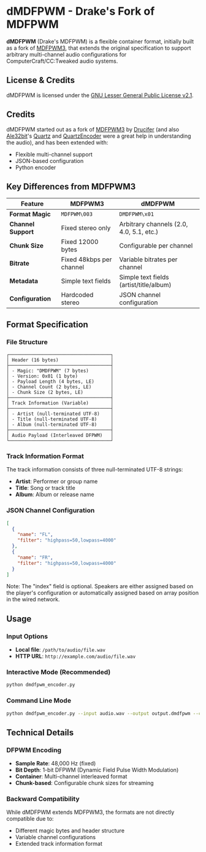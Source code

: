 # dMDFPWM - Drake's Fork of MDFPWM

**dMDFPWM** (Drake's MDFPWM) is a flexible container format, initially built as a fork of [MDFPWM3](https://github.com/drucifer-sc/MDFPWM3), that extends the original specification to support arbitrary multi-channel audio configurations for ComputerCraft/CC:Tweaked audio systems.

## License & Credits

dMDFPWM is licensed under the [GNU Lesser General Public License v2.1](https://www.gnu.org/licenses/old-licenses/lgpl-2.1.en.html).

## Credits

dMDFPWM started out as a fork of [MDFPWM3](https://github.com/drucifer-sc/MDFPWM3) by [Drucifer](https://github.com/drucifer-sc) (and also [Ale32bit](https://github.com/Ale32bit)'s [Quartz](https://github.com/Ale32bit/Quartz) and [QuartzEncoder](https://github.com/Ale32bit/QuartzEncoder/) were a great help in understanding the audio), and has been extended with:
- Flexible multi-channel support
- JSON-based configuration
- Python encoder

## Key Differences from MDFPWM3

| Feature | MDFPWM3 | dMDFPWM |
|---------|---------|---------|
| **Format Magic** | `MDFPWM\003` | `DMDFPWM\x01` |
| **Channel Support** | Fixed stereo only | Arbitrary channels (2.0, 4.0, 5.1, etc.) |
| **Chunk Size** | Fixed 12000 bytes | Configurable per channel |
| **Bitrate** | Fixed 48kbps per channel | Variable bitrates per channel |
| **Metadata** | Simple text fields | Simple text fields (artist/title/album) |
| **Configuration** | Hardcoded stereo | JSON channel configuration |

## Format Specification

### File Structure

```
┌─────────────────────────────────────┐
│ Header (16 bytes)                   │
├─────────────────────────────────────┤
│ - Magic: "DMDFPWM" (7 bytes)        │
│ - Version: 0x01 (1 byte)            │
│ - Payload Length (4 bytes, LE)      │
│ - Channel Count (2 bytes, LE)       │
│ - Chunk Size (2 bytes, LE)          │
├─────────────────────────────────────┤
│ Track Information (Variable)        │
├─────────────────────────────────────┤
│ - Artist (null-terminated UTF-8)    │
│ - Title (null-terminated UTF-8)     │
│ - Album (null-terminated UTF-8)     │
├─────────────────────────────────────┤
│ Audio Payload (Interleaved DFPWM)   │
└─────────────────────────────────────┘
```

### Track Information Format

The track information consists of three null-terminated UTF-8 strings:
- **Artist**: Performer or group name
- **Title**: Song or track title
- **Album**: Album or release name

### JSON Channel Configuration

```json
[
  {
    "name": "FL",
    "filter": "highpass=50,lowpass=4000"
  },
  {
    "name": "FR",
    "filter": "highpass=50,lowpass=4000"
  }
]
```

Note: The "index" field is optional. Speakers are either assigned based on the player's configuration or automatically assigned based on array position in the wired network.

## Usage

### Input Options
- **Local file**: `/path/to/audio/file.wav`
- **HTTP URL**: `http://example.com/audio/file.wav`

### Interactive Mode (Recommended)
```bash
python dmdfpwm_encoder.py
```

### Command Line Mode
```bash
python dmdfpwm_encoder.py --input audio.wav --output output.dmdfpwm --config configs/surround_7.1.json
```

## Technical Details

### DFPWM Encoding
- **Sample Rate**: 48,000 Hz (fixed)
- **Bit Depth**: 1-bit DFPWM (Dynamic Field Pulse Width Modulation)
- **Container**: Multi-channel interleaved format
- **Chunk-based**: Configurable chunk sizes for streaming

### Backward Compatibility
While dMDFPWM extends MDFPWM3, the formats are not directly compatible due to:
- Different magic bytes and header structure
- Variable channel configurations
- Extended track information format

